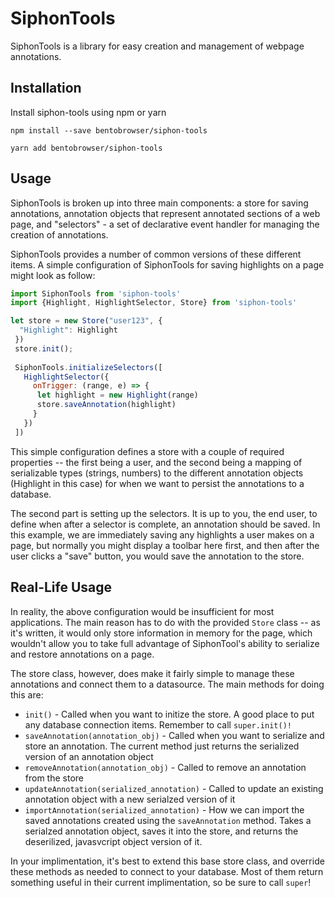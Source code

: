 # SiphonTools

SiphonTools is a library for easy creation and management of webpage annotations. 

## Installation

Install siphon-tools using npm or yarn

`npm install --save bentobrowser/siphon-tools`

`yarn add bentobrowser/siphon-tools`

## Usage

SiphonTools is broken up into three main components: a store for saving annotations, annotation objects that represent annotated sections of a web page, and "selectors" - a set of declarative event handler for managing the creation of annotations.

SiphonTools provides a number of common versions of these different items. A simple configuration of SiphonTools for saving highlights on a page might look as follow:

```javascript
import SiphonTools from 'siphon-tools'
import {Highlight, HighlightSelector, Store} from 'siphon-tools'

let store = new Store("user123", {
  "Highlight": Highlight
 })
 store.init();
 
 SiphonTools.initializeSelectors([
   HighlightSelector({
     onTrigger: (range, e) => {
      let highlight = new Highlight(range)
      store.saveAnnotation(highlight)
     }
   })
 ])
```

This simple configuration defines a store with a couple of required properties -- the first being a user, and the second being a mapping of serializable types (strings, numbers) to the different annotation objects (Highlight in this case) for when we want to persist the annotations to a database.

The second part is setting up the selectors. It is up to you, the end user, to define when after a selector is complete, an annotation should be saved. In this example, we are immediately saving any highlights a user makes on a page, but normally you might display a toolbar here first, and then after the user clicks a "save" button, you would save the annotation to the store.

## Real-Life Usage

In reality, the above configuration would be insufficient for most applications. The main reason has to do with the provided `Store` class -- as it's written, it would only store information in memory for the page, which wouldn't allow you to take full advantage of SiphonTool's ability to serialize and restore annotations on a page.

The store class, however, does make it fairly simple to manage these annotations and connect them to a datasource. The main methods for doing this are:
-  `init()` - Called when you want to initize the store. A good place to put any database connection items. Remember to call `super.init()!`
- `saveAnnotation(annotation_obj)` - Called when you want to serialize and store an annotation. The current method just returns the serialized version of an annotation object
- `removeAnnotation(annotation_obj)` - Called to remove an annotation from the store
- `updateAnnotation(serialized_annotation)` - Called to update an existing annotation object with a new serialzed version of it
- `importAnnotation(serialized_annotation)` - How we can import the saved annotations created using the `saveAnnotation` method. Takes a serialzed annotation object, saves it into the store, and returns the deserilized, javasvcript object version of it. 

In your implimentation, it's best to extend this base store class, and override these methods as needed to connect to your database. Most of them return something useful in their current implimentation, so be sure to call `super`!
